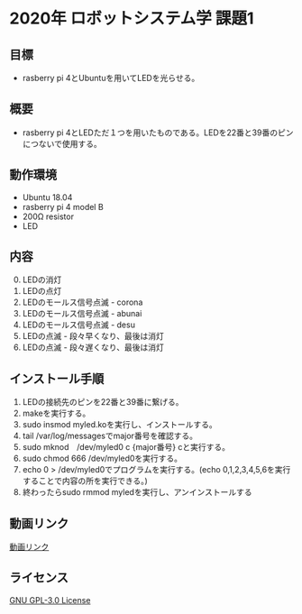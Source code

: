 # 2020年 ロボットシステム学 課題1


## 目標

- rasberry pi 4とUbuntuを用いてLEDを光らせる。

## 概要

- rasberry pi 4とLEDただ１つを用いたものである。LEDを22番と39番のピンにつないで使用する。

## 動作環境

- Ubuntu 18.04
- rasberry pi 4 model B
- 200Ω resistor
- LED
    
## 内容

0. LEDの消灯
1. LEDの点灯
2. LEDのモールス信号点滅 - corona
3. LEDのモールス信号点滅 - abunai
4. LEDのモールス信号点滅 - desu
5. LEDの点滅 - 段々早くなり、最後は消灯
6. LEDの点滅 - 段々遅くなり、最後は消灯

## インストール手順

1. LEDの接続先のピンを22番と39番に繋げる。
2. makeを実行する。
3. sudo insmod myled.koを実行し、インストールする。
4. tail /var/log/messagesでmajor番号を確認する。
5. sudo mknod　/dev/myled0 c {major番号} cと実行する。
6. sudo chmod 666 /dev/myled0を実行する。
7. echo 0 > /dev/myled0でプログラムを実行する。(echo 0,1,2,3,4,5,6を実行することで内容の所を実行できる。)
8. 終わったらsudo rmmod myledを実行し、アンインストールする

## 動画リンク

[動画リンク](https://youtu.be/rNIZPQFW79I)

## ライセンス

[GNU GPL-3.0 License](https://github.com/Keozgb/robosys/blob/main/COPYING)

